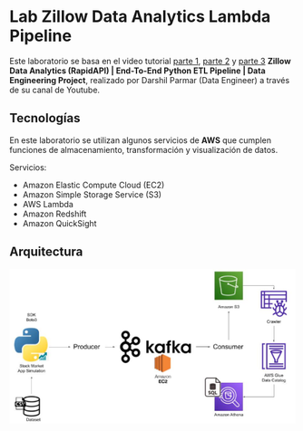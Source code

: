 # Lab Zillow Data Analytics Lambda Pipeline

Este laboratorio se basa en el video tutorial [parte 1](https://www.youtube.com/watch?v=j_skupZ3zw0), [parte 2](https://www.youtube.com/watch?v=TvoiQ8Z1lGA) y [parte 3](https://www.youtube.com/watch?v=Hfu3E0zLYDQ) **Zillow Data Analytics (RapidAPI) | End-To-End Python ETL Pipeline | Data Engineering Project**, realizado por Darshil Parmar (Data Engineer) a través de su canal de Youtube.

## Tecnologías

En este laboratorio se utilizan algunos servicios de **AWS** que cumplen funciones de almacenamiento, transformación y visualización de datos.

Servicios:

- Amazon Elastic Compute Cloud (EC2)
- Amazon Simple Storage Service (S3)
- AWS Lambda
- Amazon Redshift
- Amazon QuickSight

## Arquitectura

![Zillow AWS Arquitecture](https://github.com/JhonBS20/Lab_Stock_Market_Real_Time_Kafka/blob/main/Architecture%20Stock%20Market%20Real-Time%20Kafka.png)
